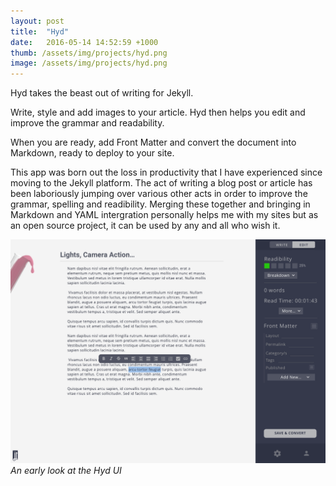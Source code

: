 ```yaml
---
layout: post
title:  "Hyd"
date:   2016-05-14 14:52:59 +1000
thumb: /assets/img/projects/hyd.png
image: /assets/img/projects/hyd.png
---
```

Hyd takes the beast out of writing for Jekyll.

Write, style and add images to your article. Hyd then helps you edit and improve the grammar and readability.

When you are ready, add Front Matter and convert the document into Markdown, ready to deploy to your site.

This app was born out the loss in productivity that I have experienced since moving to the Jekyll platform. The act of writing a blog post or article has been laboriously jumping over various other acts in order to improve the grammar, spelling and readibility. Merging these together and bringing in Markdown and YAML intergration personally helps me with my sites but as an open source project, it can be used by any and all who wish it.

![A look at the Hyd UI](/assets/img/projects/hyd/Hyd-UI.png)
*An early look at the Hyd UI*